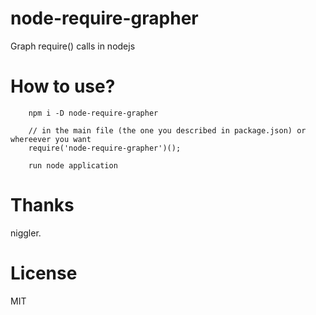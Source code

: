 # node-require-grapher
Graph require() calls in nodejs

# How to use?

```
    npm i -D node-require-grapher

    // in the main file (the one you described in package.json) or whereever you want
    require('node-require-grapher')();
    
    run node application
```

# Thanks
niggler.

# License
MIT

